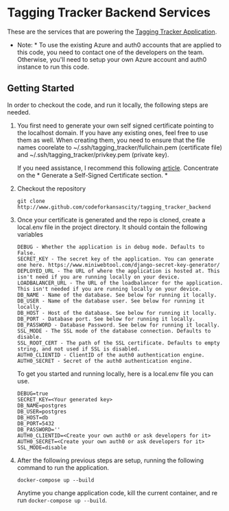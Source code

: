 # Tagging Tracker Backend Services

These are the services that are powering the [Tagging Tracker Application](https://github.com/codeforkansascity/tagging-tracker).

* Note: * To use the existing Azure and auth0 accounts that are applied to this code, you need to contact one of the developers on the team. Otherwise, you'll need to setup your own Azure account and auth0 instance to run this code.

## Getting Started

In order to checkout the code, and run it locally, the following steps are needed.

1. You first need to generate your own self signed certificate pointing to the localhost domain. If you have any existing ones, feel free to use them as well. When creating them, you need to ensure that the file names coorelate to ~/.ssh/tagging_tracker/fullchain.pem (certificate file) and ~/.ssh/tagging_tracker/privkey.pem (private key).

   If you need assistance, I recommend this following [article](https://www.digitalocean.com/community/tutorials/openssl-essentials-working-with-ssl-certificates-private-keys-and-csrs#generating-ssl-certificates). Concentrate on the * Generate a Self-Signed Certificate section. *

1. Checkout the repository

   ```
   git clone http://www.github.com/codeforkansascity/tagging_tracker_backend
   ```

1. Once your certificate is generated and the repo is cloned, create a local.env file in the project directory. It should contain the following variables

   ```
   DEBUG - Whether the application is in debug mode. Defaults to False.
   SECRET_KEY - The secret key of the application. You can generate one here. https://www.miniwebtool.com/django-secret-key-generator/
   DEPLOYED_URL - The URL of where the application is hosted at. This isn't need if you are running locally on your device.
   LOADBALANCER_URL - The URL of the loadbalancer for the application. This isn't needed if you are running locally on your device.
   DB_NAME - Name of the database. See below for running it locally.
   DB_USER - Name of the database user. See below for running it locally.
   DB_HOST - Host of the database. See below for running it locally.
   DB_PORT - Database port. See below for running it locally.
   DB_PASSWORD - Database Password. See below for running it locally.
   SSL_MODE - The SSL mode of the database connection. Defaults to disable.
   SSL_ROOT_CERT - The path of the SSL certificate. Defaults to empty string, and not used if SSL is disabled.
   AUTH0_CLIENTID - ClientID of the auth0 authentication engine.
   AUTH0_SECRET - Secret of the auth0 authentication engine.
   ```

   To get you started and running locally, here is a local.env file you can use.

   ```
   DEBUG=true
   SECRET_KEY=<Your generated key>
   DB_NAME=postgres
   DB_USER=postgres
   DB_HOST=db
   DB_PORT=5432
   DB_PASSWORD=''
   AUTH0_CLIENTID=<Create your own auth0 or ask developers for it>
   AUTH0_SECRET=<Create your own auth0 or ask developers for it>
   SSL_MODE=disable
   ```

1. After the following previous steps are setup, running the following command to run the application.

   ```
   docker-compose up --build
   ```

   Anytime you change application code, kill the current container, and re run `docker-compose up --build`.
